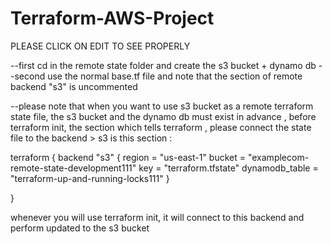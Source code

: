 # Terraform-AWS-Project


PLEASE CLICK ON EDIT TO SEE PROPERLY

--first cd in the remote state folder and create the s3 bucket + dynamo db 
--second use the normal base.tf file and note that the section of remote backend "s3" is uncommented 

--please note that when you want to use s3 bucket as a remote terraform state file, the s3 bucket and the dynamo db must exist in advance , before terraform init, the section which tells terraform , please connect the state file to the backend > s3 is this section :

terraform {
backend "s3" {
 region = "us-east-1"
 bucket = "examplecom-remote-state-development111"
key = "terraform.tfstate"
dynamodb_table = "terraform-up-and-running-locks111"
}

 }

whenever you will use terraform init, it will connect to this backend and perform updated to the s3 bucket


